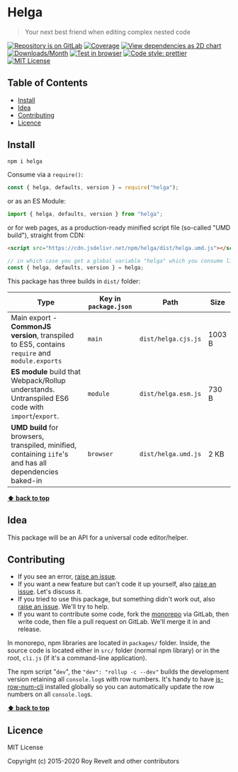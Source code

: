 # Helga

> Your next best friend when editing complex nested code

[![Repository is on GitLab][gitlab-img]][gitlab-url]
[![Coverage][cov-img]][cov-url]
[![View dependencies as 2D chart][deps2d-img]][deps2d-url]
[![Downloads/Month][downloads-img]][downloads-url]
[![Test in browser][runkit-img]][runkit-url]
[![Code style: prettier][prettier-img]][prettier-url]
[![MIT License][license-img]][license-url]

## Table of Contents

- [Install](#install)
- [Idea](#idea)
- [Contributing](#contributing)
- [Licence](#licence)

## Install

```bash
npm i helga
```

Consume via a `require()`:

```js
const { helga, defaults, version } = require("helga");
```

or as an ES Module:

```js
import { helga, defaults, version } from "helga";
```

or for web pages, as a production-ready minified script file (so-called "UMD build"), straight from CDN:

```html
<script src="https://cdn.jsdelivr.net/npm/helga/dist/helga.umd.js"></script>
```

```js
// in which case you get a global variable "helga" which you consume like this:
const { helga, defaults, version } = helga;
```

This package has three builds in `dist/` folder:

| Type                                                                                                    | Key in `package.json` | Path                | Size   |
| ------------------------------------------------------------------------------------------------------- | --------------------- | ------------------- | ------ |
| Main export - **CommonJS version**, transpiled to ES5, contains `require` and `module.exports`          | `main`                | `dist/helga.cjs.js` | 1003 B |
| **ES module** build that Webpack/Rollup understands. Untranspiled ES6 code with `import`/`export`.      | `module`              | `dist/helga.esm.js` | 730 B  |
| **UMD build** for browsers, transpiled, minified, containing `iife`'s and has all dependencies baked-in | `browser`             | `dist/helga.umd.js` | 2 KB   |

**[⬆ back to top](#)**

## Idea

This package will be an API for a universal code editor/helper.

## Contributing

- If you see an error, [raise an issue](<https://gitlab.com/codsen/codsen/issues/new?issue[title]=helga%20package%20-%20put%20title%20here&issue[description]=**Which%20package%20is%20this%20issue%20for**%3A%20%0Ahelga%0A%0A**Describe%20the%20issue%20(if%20necessary)**%3A%20%0A%0A%0A%2Fassign%20%40revelt>).
- If you want a new feature but can't code it up yourself, also [raise an issue](<https://gitlab.com/codsen/codsen/issues/new?issue[title]=helga%20package%20-%20put%20title%20here&issue[description]=**Which%20package%20is%20this%20issue%20for**%3A%20%0Ahelga%0A%0A**Describe%20the%20issue%20(if%20necessary)**%3A%20%0A%0A%0A%2Fassign%20%40revelt>). Let's discuss it.
- If you tried to use this package, but something didn't work out, also [raise an issue](<https://gitlab.com/codsen/codsen/issues/new?issue[title]=helga%20package%20-%20put%20title%20here&issue[description]=**Which%20package%20is%20this%20issue%20for**%3A%20%0Ahelga%0A%0A**Describe%20the%20issue%20(if%20necessary)**%3A%20%0A%0A%0A%2Fassign%20%40revelt>). We'll try to help.
- If you want to contribute some code, fork the [monorepo](https://gitlab.com/codsen/codsen/) via GitLab, then write code, then file a pull request on GitLab. We'll merge it in and release.

In monorepo, npm libraries are located in `packages/` folder. Inside, the source code is located either in `src/` folder (normal npm library) or in the root, `cli.js` (if it's a command-line application).

The npm script "`dev`", the `"dev": "rollup -c --dev"` builds the development version retaining all `console.log`s with row numbers. It's handy to have [js-row-num-cli](https://www.npmjs.com/package/js-row-num-cli) installed globally so you can automatically update the row numbers on all `console.log`s.

**[⬆ back to top](#)**

## Licence

MIT License

Copyright (c) 2015-2020 Roy Revelt and other contributors

[gitlab-img]: https://img.shields.io/badge/repo-on%20GitLab-brightgreen.svg?style=flat-square
[gitlab-url]: https://gitlab.com/codsen/codsen/tree/master/packages/helga
[cov-img]: https://img.shields.io/badge/coverage-100%25-brightgreen.svg?style=flat-square
[cov-url]: https://gitlab.com/codsen/codsen/tree/master/packages/helga
[deps2d-img]: https://img.shields.io/badge/deps%20in%202D-see_here-08f0fd.svg?style=flat-square
[deps2d-url]: http://npm.anvaka.com/#/view/2d/helga
[downloads-img]: https://img.shields.io/npm/dm/helga.svg?style=flat-square
[downloads-url]: https://npmcharts.com/compare/helga
[runkit-img]: https://img.shields.io/badge/runkit-test_in_browser-a853ff.svg?style=flat-square
[runkit-url]: https://npm.runkit.com/helga
[prettier-img]: https://img.shields.io/badge/code_style-prettier-ff69b4.svg?style=flat-square
[prettier-url]: https://prettier.io
[license-img]: https://img.shields.io/badge/licence-MIT-51c838.svg?style=flat-square
[license-url]: https://gitlab.com/codsen/codsen/blob/master/LICENSE
